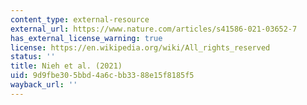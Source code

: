 ```yaml
---
content_type: external-resource
external_url: https://www.nature.com/articles/s41586-021-03652-7
has_external_license_warning: true
license: https://en.wikipedia.org/wiki/All_rights_reserved
status: ''
title: Nieh et al. (2021)
uid: 9d9fbe30-5bbd-4a6c-bb33-88e15f8185f5
wayback_url: ''
---
```


